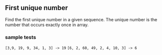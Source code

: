 ## First unique number 
Find the first unique number in a given sequence.
 The unique number is the number that occurs exactly once in array.
 ### sample tests
`[3,9, 19, 9, 34, 1, 3] -> 19`
`[6, 2, 60, 49, 2, 4, 10, 3] -> 6`